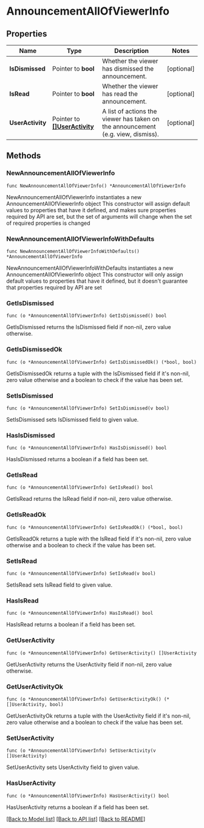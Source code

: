 # AnnouncementAllOfViewerInfo

## Properties

Name | Type | Description | Notes
------------ | ------------- | ------------- | -------------
**IsDismissed** | Pointer to **bool** | Whether the viewer has dismissed the announcement. | [optional] 
**IsRead** | Pointer to **bool** | Whether the viewer has read the announcement. | [optional] 
**UserActivity** | Pointer to [**[]UserActivity**](UserActivity.md) | A list of actions the viewer has taken on the announcement (e.g. view, dismiss). | [optional] 

## Methods

### NewAnnouncementAllOfViewerInfo

`func NewAnnouncementAllOfViewerInfo() *AnnouncementAllOfViewerInfo`

NewAnnouncementAllOfViewerInfo instantiates a new AnnouncementAllOfViewerInfo object
This constructor will assign default values to properties that have it defined,
and makes sure properties required by API are set, but the set of arguments
will change when the set of required properties is changed

### NewAnnouncementAllOfViewerInfoWithDefaults

`func NewAnnouncementAllOfViewerInfoWithDefaults() *AnnouncementAllOfViewerInfo`

NewAnnouncementAllOfViewerInfoWithDefaults instantiates a new AnnouncementAllOfViewerInfo object
This constructor will only assign default values to properties that have it defined,
but it doesn't guarantee that properties required by API are set

### GetIsDismissed

`func (o *AnnouncementAllOfViewerInfo) GetIsDismissed() bool`

GetIsDismissed returns the IsDismissed field if non-nil, zero value otherwise.

### GetIsDismissedOk

`func (o *AnnouncementAllOfViewerInfo) GetIsDismissedOk() (*bool, bool)`

GetIsDismissedOk returns a tuple with the IsDismissed field if it's non-nil, zero value otherwise
and a boolean to check if the value has been set.

### SetIsDismissed

`func (o *AnnouncementAllOfViewerInfo) SetIsDismissed(v bool)`

SetIsDismissed sets IsDismissed field to given value.

### HasIsDismissed

`func (o *AnnouncementAllOfViewerInfo) HasIsDismissed() bool`

HasIsDismissed returns a boolean if a field has been set.

### GetIsRead

`func (o *AnnouncementAllOfViewerInfo) GetIsRead() bool`

GetIsRead returns the IsRead field if non-nil, zero value otherwise.

### GetIsReadOk

`func (o *AnnouncementAllOfViewerInfo) GetIsReadOk() (*bool, bool)`

GetIsReadOk returns a tuple with the IsRead field if it's non-nil, zero value otherwise
and a boolean to check if the value has been set.

### SetIsRead

`func (o *AnnouncementAllOfViewerInfo) SetIsRead(v bool)`

SetIsRead sets IsRead field to given value.

### HasIsRead

`func (o *AnnouncementAllOfViewerInfo) HasIsRead() bool`

HasIsRead returns a boolean if a field has been set.

### GetUserActivity

`func (o *AnnouncementAllOfViewerInfo) GetUserActivity() []UserActivity`

GetUserActivity returns the UserActivity field if non-nil, zero value otherwise.

### GetUserActivityOk

`func (o *AnnouncementAllOfViewerInfo) GetUserActivityOk() (*[]UserActivity, bool)`

GetUserActivityOk returns a tuple with the UserActivity field if it's non-nil, zero value otherwise
and a boolean to check if the value has been set.

### SetUserActivity

`func (o *AnnouncementAllOfViewerInfo) SetUserActivity(v []UserActivity)`

SetUserActivity sets UserActivity field to given value.

### HasUserActivity

`func (o *AnnouncementAllOfViewerInfo) HasUserActivity() bool`

HasUserActivity returns a boolean if a field has been set.


[[Back to Model list]](../README.md#documentation-for-models) [[Back to API list]](../README.md#documentation-for-api-endpoints) [[Back to README]](../README.md)


